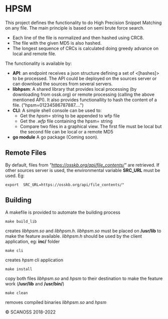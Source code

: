 # HPSM 

This project defines the functionality to do High Precision Snippet Matching on any file.
The main principle is based on semi brute force search.

* Each line of the file is normalized and then hashed using CRC8.
* The file with the given MD5 is also hashed.
* The longest sequence of CRCs is calculated doing greedy advance on local and remote file.

The functionality is available by:

* **API**: an endpoint receives a json structure defining a set of <md5><[hashes]> to be processed. The API could be deployed on the sources server or can download the sources from several servers.
* **libhpsm**: A shared library that provides local processing (by downloading from ossk.org) or remote processing (calling the above mentioned API). It also provides functionallity to hash the content of a file. ("hpsm=01234586787887....")
* **CLI**: A simple shell console can be used to:
  * Get the *hpsm=* string to be appended to wfp file
  * Get the *.wfp* file containing the hpsm= string
  * Compare two files in a graphical view. The first file must be local but the second file can be local or a remote MD5
* **go module** A go package (Coming soon). 
## Remote Files
By default, files from *"https://osskb.org/api/file_contents/"* are retrieved. If other sources server is used, the environmental variable **SRC_URL** must be used. Eg:
  
 ``export  SRC_URL=https://osskb.org/api/file_contents/"``

  ## Building
 A makefile is provided to automate the building process

  ``make build_lib`` 
  
  creates *libhpsm.so* and *libhpsm.h*. *libhpsm.so* must be placed on **/usr/lib** to make the feature available. *libhpsm.h* should be used by the client application, eg: **inc/** folder
  
  
  ``make cli`` 
  
  creates *hpsm* cli application
  
  
  ``make install`` 
  
  copy both files *libhpsm.so* and *hpsm* to their destination to make the feature work (**/usr/lib** and **/usr/bin/**)
  
   ``make clean`` 
  
  removes compiled binaries *libhpsm.so* and *hpsm*
  
  
  
  
 
&copy; SCANOSS 2018-2022
